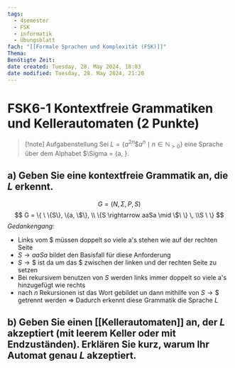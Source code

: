 ```yaml
---
tags:
  - 4semester
  - FSK
  - informatik
  - Übungsblatt
fach: "[[Formale Sprachen und Komplexität (FSK)]]"
Thema: 
Benötigte Zeit:
date created: Tuesday, 28. May 2024, 18:03
date modified: Tuesday, 28. May 2024, 21:20
---
```



# FSK6-1 Kontextfreie Grammatiken und Kellerautomaten (2 Punkte)

>[!note] Aufgabenstellung
>Sei $L = \{a^{2n}\$a^n \mid n \in \mathbb{N}_{\gt0}\}$ eine Sprache über dem Alphabet $\Sigma = \{a, $\}$.

## a) Geben Sie eine kontextfreie Grammatik an, die $L$ erkennt.

$$
G = (N, \Sigma, P, S)
$$
$$
G = \{ \ \{S\},  \{a, \$\}, \\ \{S \rightarrow aaSa \mid \$\ \} \, \\S \ \}
$$
*Gedankengang:*
- Links vom $ müssen doppelt so viele a's stehen wie auf der rechten Seite
- $S→ aaSa$ bildet den Basisfall für diese Anforderung 
- $S→\$$ ist da um das $ zwischen der linken und der rechten Seite zu setzen 
- Bei rekursivem benutzen von $S$ werden links immer doppelt so viele a's hinzugefügt wie rechts
- nach $n$ Rekursionen ist das Wort gebildet un dann mithilfe von $S→\$$ getrennt werden
$\Longrightarrow$ Dadurch erkennt diese Grammatik die Sprache $L$
## b) Geben Sie einen [[Kellerautomaten]] an, der $L$ akzeptiert (mit leerem Keller oder mit Endzuständen). Erklären Sie kurz, warum Ihr Automat genau $L$ akzeptiert.


